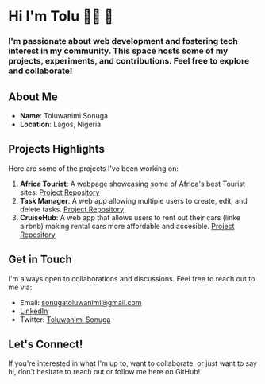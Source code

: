 # Hi I'm Tolu 👩‍💻 👋

### I'm passionate about web development and fostering tech interest in my community. This space hosts some of my projects, experiments, and contributions. Feel free to explore and collaborate!

## About Me

- **Name**: Toluwanimi Sonuga
- **Location**: Lagos, Nigeria 


## Projects Highlights

Here are some of the projects I've been working on:

1. **Africa Tourist**: A webpage showcasing some of Africa's best Tourist sites. [Project Repository](https://github.com/nimi11/Africa-Tourist)
2. **Task Manager**: A web app allowing multiple users to create, edit, and delete tasks. [Project Repository](https://github.com/kibo-web-app-dev-oct-23/final-project-crud-app-techdevs)
3. **CruiseHub**: A web app that allows users to rent out their cars (linke airbnb) making rental cars more affordable and accesible. [Project Repository](https://github.com/kibo-web-app-dev-oct-23/final-project-crud-app-techdevs)


## Get in Touch

I'm always open to collaborations and discussions. Feel free to reach out to me via:

- Email: sonugatoluwanimi@gmail.com
- [LinkedIn](https://www.linkedin.com/in/toluwanimisonuga/)
- Twitter: [Toluwanimi Sonuga](https://twitter.com/ToluwanimiSonu1)

## Let's Connect!

If you're interested in what I'm up to, want to collaborate, or just want to say hi, don't hesitate to reach out or follow me here on GitHub!
